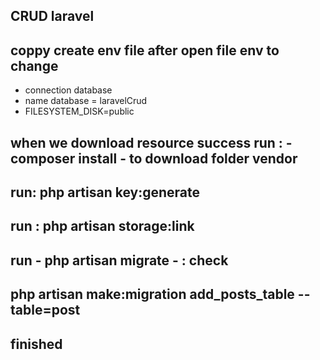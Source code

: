 ## CRUD laravel
## coppy create env file after open file env to change
-    connection database
-    name database = laravelCrud
-   FILESYSTEM_DISK=public
## when we download resource success run : - composer install - to download folder vendor
## run: php artisan key:generate
## run : php artisan storage:link 
## run - php artisan migrate - : check 

## php artisan make:migration add_posts_table --table=post

## finished 